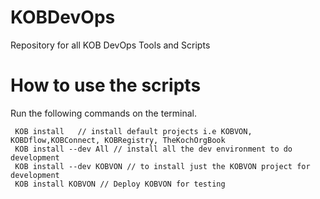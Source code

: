 # KOBDevOps
Repository for all KOB DevOps Tools and Scripts


# How to use the scripts 

Run the following commands on the terminal.

```code
 KOB install   // install default projects i.e KOBVON, KOBDflow,KOBConnect, KOBRegistry, TheKochOrgBook
 KOB install --dev All // install all the dev environment to do development
 KOB install --dev KOBVON // to install just the KOBVON project for development
 KOB install KOBVON // Deploy KOBVON for testing
```
 
